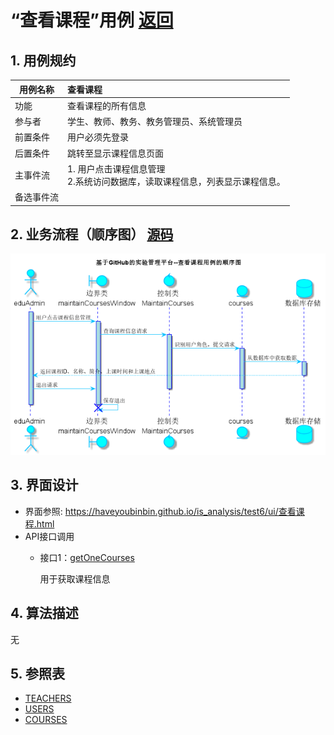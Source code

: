 ﻿<!-- markdownlint-disable MD033-->
<!-- 禁止MD033类型的警告 https://www.npmjs.com/package/markdownlint -->

# “查看课程”用例 [返回](../README.md)
## 1. 用例规约

|用例名称|查看课程|
|-------|:-------------|
|功能|查看课程的所有信息|
|参与者|学生、教师、教务、教务管理员、系统管理员|
|前置条件|用户必须先登录|
|后置条件|跳转至显示课程信息页面|
|主事件流|1. 用户点击课程信息管理<br/>2.系统访问数据库，读取课程信息，列表显示课程信息。|
|备选事件流| |

## 2. 业务流程（顺序图） [源码](../src/sequence查看课程.puml)
![sequence1](../image/sequence查看课程.png)

## 3. 界面设计
- 界面参照: https://haveyoubinbin.github.io/is_analysis/test6/ui/查看课程.html
- API接口调用
    - 接口1：[getOneCourses](../接口/getOneCourses.md)

        用于获取课程信息

## 4. 算法描述
无

## 5. 参照表
- [TEACHERS](../数据库设计.md/#TEACHERS)
- [USERS](../数据库设计.md/#USERS)
- [COURSES](../数据库设计.md/#COURSES)
